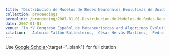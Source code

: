 ```yaml
---
title: "Distribución de Modelos de Redes Neuronales Evolutivas de Unidades Producto para Clasificación"
collection: proceedings
permalink: /proceeding/2007-01-01-Distribucion-de-Modelos-de-Redes-Neuronales-Evolutivas-de-Unidades-Producto-para-Clasificacion
date: 2007-01-01
venue: 'In *V Congreso Español de Metaheurístcas and Algoritmos Evolutivos y Bioinspirados (MAEB 2007)*'
citation: ' Antonio Tallón-Ballesteros,  César Hervás-Martínez,  Pedro Antonio Gutiérrez,  P. Jimenez, &quot;Distribución de Modelos de Redes Neuronales Evolutivas de Unidades Producto para Clasificación.&quot; In *V Congreso Español de Metaheurístcas and Algoritmos Evolutivos y Bioinspirados (MAEB 2007)*, 2007, pp.151--158.'
---
```

Use [Google Scholar](https://scholar.google.com/scholar?q=Distribucion+de+Modelos+de+Redes+Neuronales+Evolutivas+de+Unidades+Producto+para+Clasificacion){:target="_blank"} for full citation